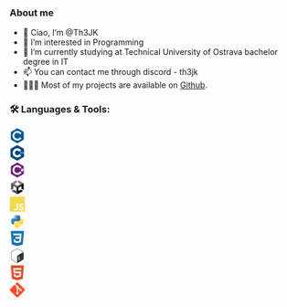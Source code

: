 ### About me
- 👋 Ciao, I’m @Th3JK
- 🚀 I’m interested in Programming 
- 🌱 I’m currently studying at Technical University of Ostrava bachelor degree in IT
- 📫 You can contact me through discord - th3jk
- 👨🏻‍💻 Most of my projects are available on [Github](https://github.com/Th3JK).

### 🛠️ Languages & Tools:
<code><img height="27" alt="C" src="https://raw.githubusercontent.com/devicons/devicon/55609aa5bd817ff167afce0d965585c92040787a/icons/c/c-plain.svg" /> <img height="27" alt="CPP" src="https://raw.githubusercontent.com/devicons/devicon/55609aa5bd817ff167afce0d965585c92040787a/icons/cplusplus/cplusplus-plain.svg" /> <img height="27" alt="CSharp" src="https://raw.githubusercontent.com/devicons/devicon/55609aa5bd817ff167afce0d965585c92040787a/icons/csharp/csharp-plain.svg" /> <img height="27" alt="Unity" src="https://raw.githubusercontent.com/devicons/devicon/55609aa5bd817ff167afce0d965585c92040787a/icons/unity/unity-original.svg" /> <img height="27" alt="JavaScript" src="https://raw.githubusercontent.com/devicons/devicon/55609aa5bd817ff167afce0d965585c92040787a/icons/javascript/javascript-plain.svg" /> <img height="27" alt="Python" src="https://raw.githubusercontent.com/devicons/devicon/55609aa5bd817ff167afce0d965585c92040787a/icons/python/python-original.svg" /> <img height="27" alt="CSS" src="https://raw.githubusercontent.com/devicons/devicon/55609aa5bd817ff167afce0d965585c92040787a/icons/css3/css3-plain.svg" /> <img height="27" alt="Bash" src="https://raw.githubusercontent.com/devicons/devicon/55609aa5bd817ff167afce0d965585c92040787a/icons/bash/bash-original.svg" /> <img height="27" alt="Html" src="https://raw.githubusercontent.com/devicons/devicon/55609aa5bd817ff167afce0d965585c92040787a/icons/html5/html5-plain.svg" /> <img height="27" alt="Git" src="https://raw.githubusercontent.com/devicons/devicon/55609aa5bd817ff167afce0d965585c92040787a/icons/git/git-plain.svg" />
</code>
